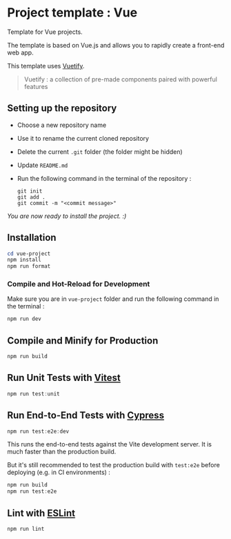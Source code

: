 # Project template : Vue

Template for Vue projects.

The template is based on Vue.js and allows you to rapidly create a front-end web app.

This template uses [Vuetify](https://vuetifyjs.com/en/).

> Vuetify : a collection of pre-made components paired with powerful features

## Setting up the repository

- Choose a new repository name

- Use it to rename the current cloned repository

- Delete the current `.git` folder (the folder might be hidden)

- Update `README.md`

- Run the following command in the terminal of the repository :

  ```git
  git init
  git add .
  git commit -m "<commit message>"
  ```

*You are now ready to install the project. :)*

## Installation

``` powershell
cd vue-project
npm install
npm run format
```

### Compile and Hot-Reload for Development

Make sure you are in `vue-project` folder and run the following command in the terminal :

``` powershell
npm run dev
```

## Compile and Minify for Production

``` powershell
npm run build
```

## Run Unit Tests with [Vitest](https://vitest.dev/)

``` powershell
npm run test:unit
```

## Run End-to-End Tests with [Cypress](https://www.cypress.io/)

``` powershell
npm run test:e2e:dev
```

This runs the end-to-end tests against the Vite development server. It is much faster than the production build.

But it's still recommended to test the production build with `test:e2e` before deploying (e.g. in CI environments) :

``` powershell
npm run build
npm run test:e2e
```

## Lint with [ESLint](https://eslint.org/)

``` powershell
npm run lint
```


